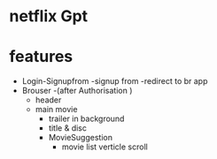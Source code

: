 # netflix Gpt

# features 
- Login-Signupfrom
    -signup from 
    -redirect to br app
- Brouser -(after Authorisation )
    - header 
    - main movie
        - trailer in background
        - title & disc
        - MovieSuggestion
            - movie list verticle scroll
        